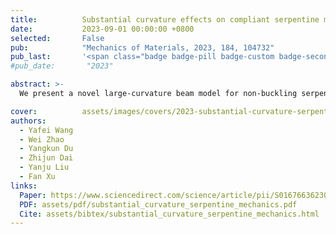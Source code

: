```yaml
---
title:          Substantial curvature effects on compliant serpentine mechanics
date:           2023-09-01 00:00:00 +0800
selected:       False
pub:            "Mechanics of Materials, 2023, 184, 104732"
pub_last:       '<span class="badge badge-pill badge-custom badge-secondary">Journal</span>'
#pub_date:       "2023"

abstract: >-
  We present a novel large-curvature beam model for non-buckling serpentine interconnects, derive analytical solutions, and validate them experimentally and numerically to elucidate how geometry regulates stretchability and identify arc angles causing abnormal mechanical behavior.

cover:          assets/images/covers/2023-substantial-curvature-serpentine-mechanics.png
authors:
  - Yafei Wang
  - Wei Zhao
  - Yangkun Du
  - Zhijun Dai
  - Yanju Liu
  - Fan Xu
links:
  Paper: https://www.sciencedirect.com/science/article/pii/S0167663623001783
  PDF: assets/pdf/substantial_curvature_serpentine_mechanics.pdf
  Cite: assets/bibtex/substantial_curvature_serpentine_mechanics.html
---
```


